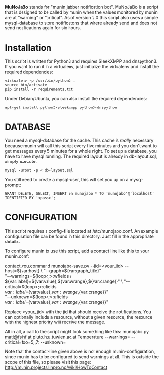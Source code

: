 **MuNoJaBo** stands for "munin jabber notification bot". MuNoJaBo is a script
that is designed to be called by munin when the values monitored by munin
are at "warning" or "critical". As of version 2.0 this script also uses a simple
mysql-database to store notificatons that where already send and does not send
notifications again for six hours.

Installation
============

This script is written for Python3 and requires SleekXMPP and dnspython3. If
you want to run it in a virtualenv, just initialize the virtualenv and install
the required dependencies:

```
virtualenv -p /usr/bin/python3 .
source bin/activate
pip install -r requirements.txt
```

Under Debian/Ubuntu, you can also install the required dependencies:

```
apt-get install python3-sleekxmpp python3-dnspython
```

DATABASE
========

You need a mysql-database for the cache. This cache is *really* necessary
because munin will call this script every five minutes and you don't want to get
messages every 5 minutes for a whole night. To set up a database, you have to 
have mysql running. The required layout is already in db-layout.sql, simply
execute:

```
mysql -uroot -p < db-layout.sql
```

You still need to create a mysql-user, this will set you up on a mysql-prompt:

```
GRANT DELETE, SELECT, INSERT on munojabo.* TO 'munojabo'@'localhost' IDENTIFIED BY '<pass>';
```

CONFIGURATION
=============

This script requires a config-file located at /etc/munojabo.conf. An example
configuration file can be found in this directory. Just fill in the appropriate
details.

To configure munin to use this script, add a contact line like this to your
munin.conf:

contact.you.command munojabo-save.py --jid=<your_jid> --host=${var:host} \
	"--graph=${var:graph_title}" \
	"--warnings=${loop<;>:wfields \
		${var:label}=${var:value},${var:wrange},${var:crange}}" \
	"--critical=${loop<;>:cfields \
		${var:label}=${var:value},${var:wrange},${var:crange}}" \
	"--unknown=${loop<;>:ufields \
		${var:label}=${var:value},${var:wrange},${var:crange}}"

Replace <your_jid> with the jid that should receive the notifications. You can 
optionally include a resource, without a given resource, the resource with the
highest priority will receive the message.

All in all, a call to the script might look something like this:
	munojabo.py mati@fsinf.at pluto.htu.tuwien.ac.at Temperature --warnings= --critical=foo=5,,7: --unknown=

Note that the contact-line given above is not enough munin-configuration, since
munin has to be configured to send warnings at all. This is outside the scope of
this file, so please visit this page:
	http://munin.projects.linpro.no/wiki/HowToContact
